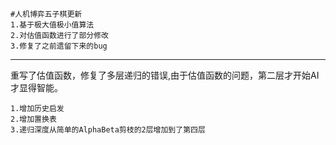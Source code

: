 	#人机博弈五子棋更新
	1.基于极大值极小值算法
	2.对估值函数进行了部分修改
	3.修复了之前遗留下来的bug
-------------------------------------
重写了估值函数，修复了多层递归的错误,由于估值函数的问题，第二层才开始AI才显得智能。

	1.增加历史启发
	2.增加置换表
	3.递归深度从简单的AlphaBeta剪枝的2层增加到了第四层


